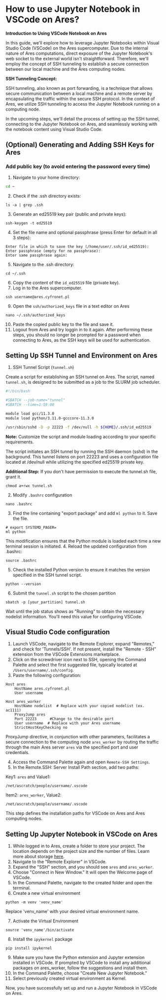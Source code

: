 # How to use Jupyter Notebook in VSCode on Ares?

**Introduction to Using VSCode Notebook on Ares**

In this guide, we'll explore how to leverage Jupyter Notebooks within Visual Studio Code (VSCode) on the Ares supercomputer. Due to the internal nature of Ares computations, direct exposure of the Jupyter Notebook's web socket to the external world isn't straightforward. Therefore, we'll employ the concept of SSH tunneling to establish a secure connection between our local machine and the Ares computing nodes.

**SSH Tunneling Concept:**

SSH tunneling, also known as port forwarding, is a technique that allows secure communication between a local machine and a remote server by encapsulating the traffic within the secure SSH protocol. In the context of Ares, we utilize SSH tunneling to access the Jupyter Notebook running on a computing node.

In the upcoming steps, we'll detail the process of setting up the SSH tunnel, connecting to the Jupyter Notebook on Ares, and seamlessly working with the notebook content using Visual Studio Code. 
## (Optional) Generating and Adding SSH Keys for Ares

### Add public key (to avoid entering the password every time)

1. Navigate to your home directory:

 ```bash
 cd ~
 ```

2. Check if the .ssh directory exists:

 ```
 ls -a | grep .ssh
 ```
3. Generate an ed25519 key pair (public and private keys):
  ```
  ssh-keygen -t ed25519
```
4. Set the file name and optional passphrase (press Enter for default in all 3 steps):

```
Enter file in which to save the key (/home/user/.ssh/id_ed25519):
Enter passphrase (empty for no passphrase):
Enter same passphrase again:
```
5. Navigate to the .ssh directory:
```
cd ~/.ssh
```
6. Copy the content of the `id_ed25519` file (private key).
7. Log in to the Ares supercomputer.
```
ssh username@ares.cyfronet.pl
```
9. Open the `ssh/authorized_keys` file in a text editor on Ares
```
nano ~/.ssh/authorized_keys
```
10. Paste the copied public key to the file and save it.
11. Logout from Ares and try loggin in to it again. After performing these steps, you should no longer be prompted for a password when connecting to Ares, as the SSH keys will be used for authentication.

## Setting Up SSH Tunnel and Environment on Ares

1. SSH Tunnel Script (`tunnel.sh`)

Create a script for establishing an SSH tunnel on Ares. The script, named `tunnel.sh`, is designed to be submitted as a job to the SLURM job scheduler.

```bash
#!/bin/bash

#SBATCH --job-name="tunnel"
#SBATCH --time=1:59:00

module load gcc/11.3.0
module load python/3.11.0-gcccore-11.3.0

/usr/sbin/sshd -D -p 22223 -f /dev/null -h ${HOME}/.ssh/id_ed25519
```
**Note:**
Customize the script and module loading according to your specific requirements.

The script initiates an SSH tunnel by running the SSH daemon (sshd) in the background. This tunnel listens on port 22223 and uses a configuration file located at /dev/null while utilizing the specified ed25519 private key.

**Additional Step:** If you don't have permission to execute the tunnel.sh file, grant it.
```
chmod a+rwx tunnel.sh
```
2. Modify `.bashrc` configuration
```
nano .bashrc
```
3. Find the line containing "export package" and add `ml python` to it. Save the file.
```
# export SYSTEMD_PAGER=
ml python
```
This modification ensures that the Python module is loaded each time a new terminal session is initiated. 
4. Reload the updated configuration from .bashrc:
```
source .bashrc
```
5. Check the installed Python version to ensure it matches the version specified in the SSH tunnel script.
```
python --version
```
6. Submit the `tunnel.sh` script to the chosen partition
```
sbatch -p [your_partition] tunnel.sh
```
Wait until the job status shows as "Running" to obtain the necessary nodelist information. You'll need this value for configuring VSCode.

## Visual Studio Code configuration


1. Launch VSCode, navigate to the Remote Explorer, expand "Remotes," and check for 'Tunnels/SSH'. If not present, install the "Remote - SSH" extension from the VSCode Extensions marketplace.
2. Click on the screwdriver icon next to SSH, opening the Command Palette and select the first suggested file, typically located at `/Users/username/.ssh/config`.
3. Paste the following configuration:
```
Host ares
    HostName ares.cyfronet.pl
    User username

Host ares_worker
    HostName nodelist  # Replace with your copied nodelist (ex. ac1111)
    ProxyJump ares
    Port 22223      #Change to the desirable port
    User username  # Replace with your Ares username
    StrictHostKeyChecking no
```
ProxyJump directive, in conjunction with other parameters, facilitates a secure connection to the computing node `ares_worker` by routing the traffic through the main Ares server `ares` via the specified port and user credentials.

4. Access the Command Palette again and open `Remote-SSH Settings`.
5. In the Remote.SSH: Server Install Path section, add two paths:
   
Key1: `ares` and Value1:
```
/net/ascratch/people/username/.vscode
```
Item2: `ares_worker`, Value2: 
```
/net/ascratch/people/username/.vscode
```
This step defines the installation paths for VSCode on Ares and Ares computing nodes.

## Setting Up Jupyter Notebook in VSCode on Ares

1. While logged in to Ares, create a folder to store your project. The location depends on the project size and the number of files. Learn more about storage [here](https://docs.cyfronet.pl/display/~plgpawlik/Ares#Ares-Storage).
2. Navigate to the "Remote Explorer" in VSCode.
3. Expand the "SSH" section, and you should see `ares` and `ares_worker`.
4. Choose "Connect in New Window." It will open the Welcome page of VSCode.
5. In the Command Palette, navigate to the created folder and open the terminal.
6. Create a new virtual environment
```
python -m venv 'venv_name'
```
Replace 'venv_name' with your desired virtual environment name.

7. Activate the Virtual Environment
```
source 'venv_name'/bin/activate
```
8. Install the `ipykernel` package
```
pip install ipykernel
```
9. Make sure you have the Python extension and Jupyter extension installed in VSCode. If prompted by VSCode to install any additional packages on ares_worker, follow the suggestions and install them.
10.   In the Command Palette, choose "Create New Jupyter Notebook."
11.   Select previously created virtual environment as Kernel.

Now, you have successfully set up and run a Jupyter Notebook in VSCode on Ares.





